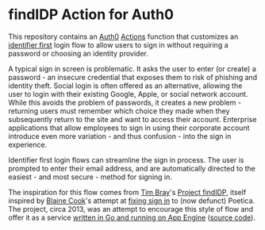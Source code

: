 # findIDP Action for Auth0

This repository contains an [Auth0](https://auth0.com) [Actions](https://auth0.com/docs/customize/actions)
function that customizes an [identifier first](https://auth0.com/docs/authenticate/login/auth0-universal-login/identifier-first)
login flow to allow users to sign in without requiring a password or choosing an
identity provider.

A typical sign in screen is problematic.  It asks the user to enter (or create)
a password - an insecure credential that exposes them to risk of phishing and
identity theft.  Social login is often offered as an alternative, allowing the
user to login with their existing Google, Apple, or social network account.
While this avoids the problem of passwords, it creates a new problem - returning
users must remember which choice they made when they subsequently return to the
site and want to access their account.  Enterprise applications that allow
employees to sign in using their corporate account introduce even more variation -
and thus confusion - into the sign in experience.

Identifier first login flows can streamline the sign in process.  The user is
prompted to enter their email address, and are automatically directed to the
easiest - and most secure - method for signing in.

The inspiration for this flow comes from [Tim Bray](https://en.wikipedia.org/wiki/Tim_Bray)'s
[Project findIDP](https://www.tbray.org/ongoing/When/201x/2013/06/07/Why-findIDP),
itself inspired by [Blaine Cook](https://en.wikipedia.org/wiki/Blaine_Cook_(programmer))'s
attempt at [fixing sign in](https://archive.ph/7BzFP) to (now defunct) Poetica.
The project, circa 2013, was an attempt to encourage this style of flow and offer
it as a service [written in Go and running on App Engine](https://www.tbray.org/ongoing/When/201x/2013/06/14/FindIDP-Tech-Choice)
([source code](https://github.com/google/favcolor-findidp)).
